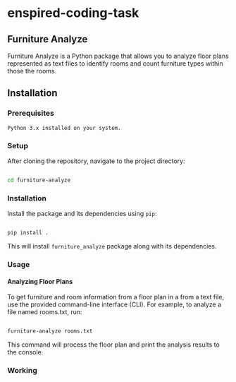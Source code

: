# enspired-coding-task

## Furniture Analyze

Furniture Analyze is a Python package that allows you to analyze floor plans represented as text files to identify rooms and count furniture types within those the rooms.
## Installation
### Prerequisites

    Python 3.x installed on your system.


### Setup

After cloning the repository, navigate to the project directory:

```bash

cd furniture-analyze

```

### Installation

Install the package and its dependencies using `pip`:

```bash

pip install .
```

This will install `furniture_analyze` package along with its dependencies.

### Usage
#### Analyzing Floor Plans

To get furniture and room information from a floor plan  in a from a text file, use the provided command-line interface (CLI). For example, to analyze a file named rooms.txt, run:

```bash

furniture-analyze rooms.txt
```
This command will process the floor plan and print the analysis results to the console.

### Working
